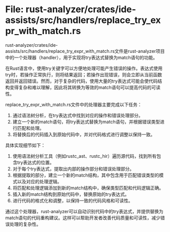 # File: rust-analyzer/crates/ide-assists/src/handlers/replace_try_expr_with_match.rs

rust-analyzer/crates/ide-assists/src/handlers/replace_try_expr_with_match.rs文件是rust-analyzer项目中的一个处理器（handler），用于实现将try表达式替换为match语句的功能。

在Rust语言中，使用try关键字可以方便地处理可能产生错误的操作。表达式使用try时，若操作正常执行，则将结果返回；若操作出现错误，则会立即从当前函数返回并返回错误。然而，对于复杂的代码，使用大量的try表达式可能会使代码结构变得复杂和难以理解，因此将其转换为等效的match语句可以提高代码的可读性。

replace_try_expr_with_match.rs文件中的处理器主要完成以下任务：

1. 通过语法树分析，在try表达式中找到对应的操作和错误处理部分。
2. 建立一个新的match语句，将try表达式替换为match语句，并根据错误类型进行匹配和处理。
3. 将替换后的代码插入到原始代码中，并对代码格式进行调整以保持一致。

具体实现细节如下：

1. 使用语法树分析工具（例如rustc_ast、rustc_hir）遍历源代码，找到所有包含try表达式的位置。
2. 对于每个try表达式，提取出内部的操作部分和错误处理部分。
3. 根据提取的部分，建立一个新的match结构，其中包含用于匹配错误类型的模式以及对应的处理逻辑。
4. 将匹配和处理逻辑添加到新的match结构中，确保类型匹配和代码逻辑正确。
5. 插入新的match结构到原始代码中，替换原始的try表达式。
6. 进行代码的格式化和调整，以保持一致的代码风格和可读性。

通过这个处理器，rust-analyzer可以自动识别代码中的try表达式，并提供替换为match语句的代码重构建议。这样可以帮助开发者改善代码质量和可读性，减少错误处理的复杂性。

